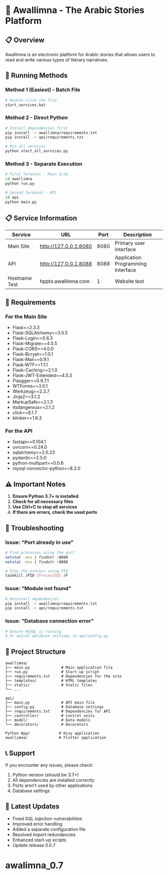 # 🌟 Awallimna - The Arabic Stories Platform

## 📋 Overview

Awallimna is an electronic platform for Arabic stories that allows users to read and write various types of literary narratives.

## 🚀 Running Methods

### Method 1 (Easiest) - Batch File

```bash
# Double-click the file
start_services.bat
```

### Method 2 - Direct Python

```bash
# Install dependencies first
pip install -r awallimna/requirements.txt
pip install -r api/requirements.txt

# Run all services
python start_all_services.py
```

### Method 3 - Separate Execution

```bash
# First Terminal - Main Site
cd awallimna
python run.py

# Second Terminal - API
cd api
python main.py
```

## 📋 Service Information

| Service | URL | Port | Description |
|---------|-----|------|-------------|
| Main Site | <http://127.0.0.1:8080> | 8080 | Primary user interface |
| API | <http://127.0.0.1:8088> | 8088 | Application Programming Interface |
| Hostname Test | hppts:awallimna.com | 1 | Website test |

## 🔧 Requirements

### For the Main Site

- Flask==2.3.3
- Flask-SQLAlchemy==3.0.5
- Flask-Login==0.6.3
- Flask-Migrate==4.0.5
- Flask-CORS==4.0.0
- Flask-Bcrypt==1.0.1
- Flask-Mail==0.9.1
- Flask-WTF==1.1.1
- Flask-Caching==2.1.0
- Flask-JWT-Extended==4.5.3
- Flasgger==0.9.7.1
- WTForms==3.0.1
- Werkzeug==2.3.7
- Jinja2==3.1.2
- MarkupSafe==2.1.3
- itsdangerous==2.1.2
- click==8.1.7
- blinker==1.6.3

### For the API

- fastapi==0.104.1
- uvicorn==0.24.0
- sqlalchemy==2.0.23
- pydantic==2.5.0
- python-multipart==0.0.6
- mysql-connector-python==8.2.0

## ⚠️ Important Notes

1. **Ensure Python 3.7+ is installed**
2. **Check for all necessary files**
3. **Use Ctrl+C to stop all services**
4. **If there are errors, check the used ports**

## 🐛 Troubleshooting

### Issue: "Port already in use"

```bash
# Find processes using the port
netstat -ano | findstr :8080
netstat -ano | findstr :8088

# Stop the process using PID
taskkill /PID [ProcessID] /F
```

### Issue: "Module not found"

```bash
# Reinstall dependencies
pip install -r awallimna/requirements.txt
pip install -r api/requirements.txt
```

### Issue: "Database connection error"

```bash
# Ensure MySQL is running
# Or adjust database settings in api/config.py
```

## 📁 Project Structure

```
awallimna/
├── main.py              # Main application file
├── run.py               # Start-up script
├── requirements.txt     # Dependencies for the site
├── templates/           # HTML templates
├── static/              # Static files
└── ...

api/
├── main.py              # API main file
├── config.py            # Database settings
├── requirements.txt     # Dependencies for API
├── controller/          # Control units
├── model/               # Data models
└── decorators/          # Decorators

Python App/             # Kivy application
awallimna/              # Flutter application
```

## 📞 Support

If you encounter any issues, please check:

1. Python version (should be 3.7+)
2. All dependencies are installed correctly
3. Ports aren't used by other applications
4. Database settings

## 🔄 Latest Updates

- Fixed SQL injection vulnerabilities
- Improved error handling
- Added a separate configuration file
- Resolved import redundancies
- Enhanced start-up scripts
- Update release 0.0.7
# awalimna_0.7
